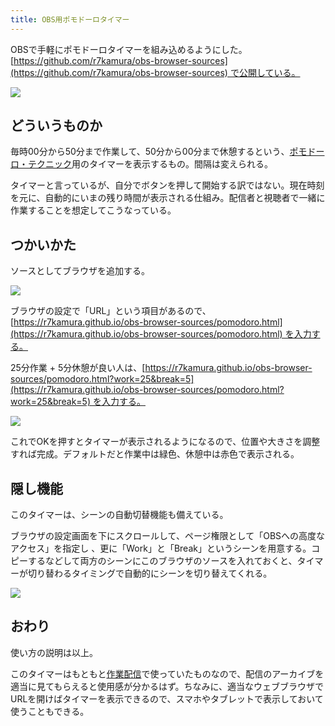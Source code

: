 ```yaml
---
title: OBS用ポモドーロタイマー
---
```

OBSで手軽にポモドーロタイマーを組み込めるようにした。[https://github.com/r7kamura/obs-browser-sources](https://github.com/r7kamura/obs-browser-sources) で公開している。

![](https://lh3.googleusercontent.com/docs/ADP-6oHkx1C3a1EXhDLTWmq6rBlsJJliz1kkVkUpgXS8lwhQsBtt13a34utVTYP4H1OYAQaKdWVgQJaimzgWWwPFNba36l-z9nJFKqvH2FeISbOf-nQGhHJS-Dcg3TXHVJwzozim4hcx004i8sbshhHZhlxjZLFf02bUDcQX7m9Tp4ZaZ96tptoX8BjE2cwtzTOdPrP5K8V44Tx7rIttJCWBdOoiS_8gEUQMMjtEbuSqrbm1U0RqSNIs4WsS2cAqDcwLTp6CGBV5lv-W5eSW5xWazzuxsUH0Jcg6wNQOC0a1pwp1pWIiC5fs5ud1nGDXGGAZxy3GNHLweaA8USeIrEEUKigGNP_45cZt1jyo4iyI4pkJc6Cu2l27HHKC0civXknMFJVmXVkCBBdMnX7mYyYXsdHA1rwfp8IersqqZmezhfGl0hwASZpTps23jJXaXRgMsbKHyADSLRgILCZG6Ri9nw_HzF-SYquSrhP_kk0GU9QA0OlKSu2b45lApPpRujxCsFqnTvHIKL9-SvkQXafAnCq4Jw1mrgpUjBA_tZr5q8nXC4igUrOngD0GkY-RbUDQmO86FEI3HL5VEiIxRaGxMbuzNpZR9HPz2Tr7eq1IO9ZAmtRcjCXG6YG2x4at5mmOg9HFqz-j1S33D30QFdYNYPCWY88pcEQoBBLPmX4SeQuc87JS5tTKb-ifDk0XZqPLGsjKKYuJDSnzsblxdMp7Via9urFJlUXOhEv5hOXLLVuJcmkmZHzn-9yITcM8HgVnUkXSL_ns7Kp281hz-vvWwJBgZz2GyvyXZJkMGLZ_FRlI8IAt5CnAaZKFTW1LXo1J54NEeKYfq9gLFutCJfcelxmfcdoSMwZ9fcjnx3BRL73z42XoXUUnrYmvxFBabvuxV3WZY3RwdpUrakCbYldg2QddUKiyW-5lRzeRSVa1Wu3NCMEjOJMgCixNrH4OdhW2Za7NNgzD-tY-MAE5x9B1OPqkgl7OMsFnixrjMJq8LDcFKCjnVTskaYupA3ziuj5Lb_rr2VuRsV55w90gsJCovsR2bgdT8G7mTHh2qPWTyqmqEBxe3a7HJke2M-LARr-NDREGBHoaLLzGjfwsAidcE3_o-HW0e3GLCIdx6YyDeZGtS8g1VCsy1s3hjf4LoBCe6rchMaC88QxKJg6hIBnhfduNIuwN90xtIpjotrxdJQDPLM2MImvXmygrV2bRh3amlD7ZUE155JLUhXWIs4a5Y2ThsAcIOCamVdaHdr1AfGPEA_p_)

どういうものか
-------

毎時00分から50分まで作業して、50分から00分まで休憩するという、[ポモドーロ・テクニック](https://ja.wikipedia.org/wiki/%E3%83%9D%E3%83%A2%E3%83%89%E3%83%BC%E3%83%AD%E3%83%BB%E3%83%86%E3%82%AF%E3%83%8B%E3%83%83%E3%82%AF)用のタイマーを表示するもの。間隔は変えられる。

タイマーと言っているが、自分でボタンを押して開始する訳ではない。現在時刻を元に、自動的にいまの残り時間が表示される仕組み。配信者と視聴者で一緒に作業することを想定してこうなっている。

つかいかた
-----

ソースとしてブラウザを追加する。

![](https://lh3.googleusercontent.com/docs/ADP-6oEVUM8BT6woGXYBA7AX9o-pEy5PumKAMaHVisrHI2DyM7B142JwNziTujbT2L8iaZAOaRwsf-YizcNs8YoamZ2Za3IpcHvCQe8KwUuqsdeCiqitFiANGH4D-ViNWXT0PJSC6pvDKWl05SUmQNxEedHBKZ-vqUjekBc_r2xK51VhfEdDRseFS6D-4FMe9tp6d4lHlPg2Q7Z_mjje5Yrug3Fsldp0nR6h7VhRSIKT7-otqcBnsq7i5oUiFahzCH5-3LK9wVrgtmaFx8zG0bcc0yLdtYQyI1yMEnvLqW1bEst2KmfRfs6-D1Uh7wskDpqvGxaOE-86m0N6EMLlGuGepc0Qqu9EEm2w_y8D3imvsPiUCln1iRIGLKBD4cU2SoUYk2tLSUvoCxViwCCFkiG4_0SwXq_PuDZnaxd_Mgo_9Endv6m9lQwTZErK19XpeWtX3s3BV8bxqSjPyX0PRBdip5mfv_WBaVnxwoekCN6yZW7RpgoTq-P8z1ZlswN2KA-GLMN5aR0UoxLF42Nk6Kl5DV_-Vb4LpDQaNOh0c6eWQ1wdrpqis4wBdiEAe6c5DIVw-6uPwiIEN_nUXvwkL4d8VxtYvY-FuhOscdTnXPAZOYTRcGnjS4RUglr9z5L1yPwp4soFJw6NXuWMnglCk5h7vBufZ9rs9CEklh_u-I_gfSQj70d_-HaDHvyTd_T1qMs-5-7-ZBy2Gy8XGhrz-UrbE8rR4HFubkJty_7Q6wjAa643Bp6SqD3HIrPm9YOKrhi8Ti77dN026sCBuha6ytJe8z2dTU_z2PFfIj36XXtP8U_z3Uz3JTMYlOM_Lqw5uICCq-qT-zTJktxdJ9a8_fjw8DYEwNbvG0fvQQEEP0UTgp9_ALR5ot2rsx9Ortl6z4vIv2NQWnoDaBL953bCa5CHCiRmJN6e5_iwyO8rU3j4aO3mI49AwXZD_VRqco22hsXtHKuSGFXJaBeRVSkYPpUqkglm0IEZyQZMBP0x7LiAgHPR0nOQRlpLczSNJtlVAUx0LoVfHDgZ9NuyCnwrqQZPoW3Ihr_8A1RZwEDsab8Uuam7d8Hr1zdimhXSoySr7cg7QoMnbGAgL0g2kf-Nd1cbVFxnNlVZxs9TpaPOwxB_OfxJg_7dv8MVE-aqROrhakgDJRygqfcPVOKGVLCQ0QPrdxZjWYivv2q6wveQw6zMzT2z2wRCa5ZOskyXnDFFt_8YH4Ir0c07WePPwriJ53zV_9YjQlLXHE-yuF1jDc-rZ7hqeBIw)

ブラウザの設定で「URL」という項目があるので、[https://r7kamura.github.io/obs-browser-sources/pomodoro.html](https://r7kamura.github.io/obs-browser-sources/pomodoro.html) を入力する。

25分作業 + 5分休憩が良い人は、[https://r7kamura.github.io/obs-browser-sources/pomodoro.html?work=25&break=5](https://r7kamura.github.io/obs-browser-sources/pomodoro.html?work=25&break=5) を入力する。

![](https://lh3.googleusercontent.com/docs/ADP-6oGpj_s9FKrAncMhcOZPZYRKbkE0Fp-5wZ1-82KwuVE5UNazWagbyiXXDKjpJtbr4iMPdEvDms4mcHan1eEHxi0KQsFVf_lSKVxdzxQ6yGfHhXSLbBh_aLMSrIPHZzOEf-5LrumMsQuvcveX1doX9fXTmtmpL5f8xn22m3dclPpyulXw0WPM8P3SQbThRXEY22lv3SZiUlELUqqFtuvNe0_b8C5AyXZLVbdiyl4GcVir8YCj4eaTzhGQuED3UECxCVv0ltWV9aYF32xlM1JCVKphptY3tuk2_17MO0sKu7G4VgJ8gX4NyM4Xufn78rdx6rv4fdariVtwjE3M2dOKpaUMKHaAJozg3I55SEPiYRzTjxZPZdThzrDdM9Ts4rrS252Wvuva7V50BCR5Q76eiYmGnvcFvYXABtahiwIqRJjQNVHLoIz7Yvap0WaOD0xBMHn0dVeJIWBi8gDu5ys142HxXCMHdLpjkKrazGneXuXGqKctzJjwR4HYgGKZHNErAu0AfvtkgkvVgD-x1jeEaJiTyE1O0U8cc3EG_qO7u_YM_fZ3TaChwtt70VVWRt2ds-E6iogHVowmUufU6UYxIsXUwCQxxQYRGRqladcINzoNuZUvP_qeJaCrHgouTHZnXiucpLFfXLlCA7msUhJvuYbXZZUAPFsgFwGFJKhb9ipwLcDtMdbFN1RTi9AjOMDE08aiuKhdArhLsjHMHbWd4w8T07SsQQuHknzG7-KllTCUev_rqOUCDDJhZDXlf-du6m-1Re6LpS3ekxsIvsS2_yWCOOhTyC9M9n6q3ekQ0zI2ULdLoN58Vy0wFdf-rXsb_T3DLudYF3WKmXBl_vWIva5Va-rSHGq-bVkSEWuxgH7hN0iRLCgxQncFcpontBfiEQ_MD5pjm6s_M-Ay-zHnMoHz9T7-QkrZtoZQjjscbkBAOOYDU3nxKQw3tAyAWsrNlySATcB5EiDi4SMUVyzmlp_DcPAKeeXXm7-72goEN-bxWmm0EvP7xjMy38SCOgCERZ-QKTe7Sdyf5FhZfAtfsAvec2_wID4bqZKZ4Hupd-KpCV_n6QW7ihhU6P8PAorZngKI4VY3_W58Sfx_GaCyilxrObHTGYUFMOI2mfnJiE1Yof9M8c_laxtaxghZWgwXUkb0XiUqqgz4ORSW31NAK-QyV1Gk3dciCOQxivgFOTUaHTBdEdEJwRCZ-U6I779s1qxa0VjVgUcg1KU4h4OX3xT_0YXWttm3lbdRui6sMqv9Mt59)

これでOKを押すとタイマーが表示されるようになるので、位置や大きさを調整すれば完成。デフォルトだと作業中は緑色、休憩中は赤色で表示される。

隠し機能
----

このタイマーは、シーンの自動切替機能も備えている。

ブラウザの設定画面を下にスクロールして、ページ権限として「OBSへの高度なアクセス」を指定し 、更に「Work」と「Break」というシーンを用意する。コピーするなどして両方のシーンにこのブラウザのソースを入れておくと、タイマーが切り替わるタイミングで自動的にシーンを切り替えてくれる。

![](https://lh3.googleusercontent.com/docs/ADP-6oGV3tdDUg6hUEmM7JJysXLya9D2PhyM34E1SBdE7uVu-vG5t0POLCZbOHYJjvbiaMZyWEEeFPOzof0rFWmDsytTqZwjSeljOuliep0oykeskRkR5qbrBVosy5TmS0OT5LKMRUt6mH1lsFChm5I4yTAvJs0Wbx3XVy_dYD5q7_RlOqOVuadzx4YznJ8e15hHKXQUGo1kPErE4Gi3zTjlz3c4VMOwHTza_S1fSLNoMN95XQphitkTk0nVPhVNEbgQtd7By6uz7R4DES5aH5vUDTVqBZardAXI8r9s3eVaZEB2tlcCSyRZpDjh3luM0_btYywkiNOjYi6OsIAwlQEu7RiMm7G9hpYoWs3T9AifjPF9qd_U9EjH_mPa_OimfHTJNa-uDrIo9q2--_rvwVZ0dsC4gTAgfwhy5x274vFpWld49YXgh7TRkenvL7DUUCGRgSxLWOb8rb8VFqrc8HgQLbAf-XdOr6RwTlJ0wndok70U1JcJ5723TNZMA_adeLdkBkjM4EqlQn0dGSAycxzzufjcLHbG1YbKF0Wqe5-5XQzxiXeFdn1jGNRIKjnd9EphO_9NxMFgKSrTrs2rktX4BYxmaLCninwmZG7qk9fwgfF1JBjQ_HciYkEo3ZkRLB_MIhZLmHHo0dBiU5-RLOpILVKRynkgxQgJe_SMiMKJcvI3heMr5u0lPAgcW-dQA6BGgP8CIHa9U6EEGYv6q4X8QzQ7j_vsiA-OKwFAIc1jih364ax2IFR6jCqglWQK5YT_nHRMlnLfivabhnkF1tp4hWTh_xdtt2pw1y4xvusnzsJJv-tHgaiWwVT62F7-JC_ZrNTP1U59shBA43QRXbpzWw6WRUrrBke-qldYApvToTWxvR92QbVfKi_wMcyAv_5NRUHg_pu-NqQFxs_eRnxyLlFQnWzaO1iIfI62wqt5LKfdU64NZlw1OwL9lCambKV3X5aeasndE9M7iB_kR17ykJNAaz6qGVL9d76N1_5A8sDPg3416EaML63bxXPWiZtLWEmk609qI6VWJgDg6ITzpeChaVK1Bcb12VETxSxtXcZVZ3vsnemNwUPQB5aAys5JchkvQbkMoL0KVM03PFU0Eg3uPkIO154bw45e0xrBVg3csa0JHld91CObMbbIC4SwOHUF9c1DLb4TXYPnV9HaU6EfGQkYVnNQRelIPTg-Q50qQDxRjpqU4qhk_3iR5udDNxDy8GygsYF_QuvnYoV2bn3KWYRJ1mPaxtSltosZQqrm-BFB)

おわり
---

使い方の説明は以上。

このタイマーはもともと[作業配信](https://www.youtube.com/channel/UC5s-KpSDGzxWPWNv94PnJHw)で使っていたものなので、配信のアーカイブを適当に見てもらえると使用感が分かるはず。ちなみに、適当なウェブブラウザでURLを開けばタイマーを表示できるので、スマホやタブレットで表示しておいて使うこともできる。
